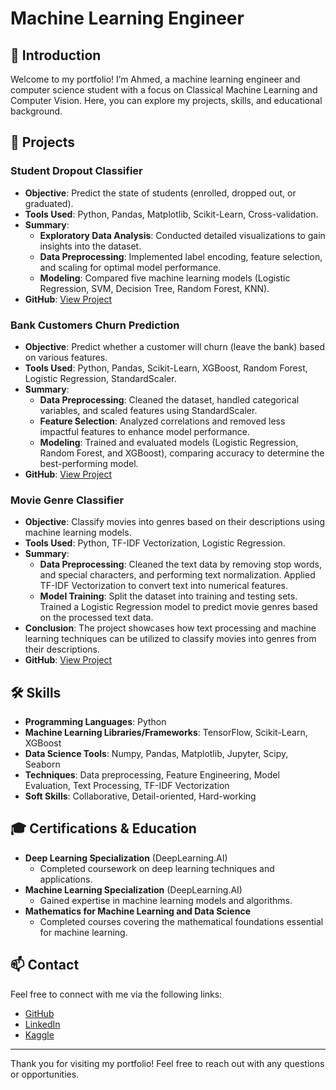 # Machine Learning Engineer

## 👋 Introduction

Welcome to my portfolio! I’m Ahmed, a machine learning engineer and computer science student with a focus on Classical Machine Learning and Computer Vision. Here, you can explore my projects, skills, and educational background.

## 🚀 Projects

### Student Dropout Classifier

- **Objective**: Predict the state of students (enrolled, dropped out, or graduated).
- **Tools Used**: Python, Pandas, Matplotlib, Scikit-Learn, Cross-validation.
- **Summary**:
  - **Exploratory Data Analysis**: Conducted detailed visualizations to gain insights into the dataset.
  - **Data Preprocessing**: Implemented label encoding, feature selection, and scaling for optimal model performance.
  - **Modeling**: Compared five machine learning models (Logistic Regression, SVM, Decision Tree, Random Forest, KNN).
- **GitHub**: [View Project](https://github.com/AhmedAlaa27/NeuronetiX-Session2-Classification)

### Bank Customers Churn Prediction

- **Objective**: Predict whether a customer will churn (leave the bank) based on various features.
- **Tools Used**: Python, Pandas, Scikit-Learn, XGBoost, Random Forest, Logistic Regression, StandardScaler.
- **Summary**:
  - **Data Preprocessing**: Cleaned the dataset, handled categorical variables, and scaled features using StandardScaler.
  - **Feature Selection**: Analyzed correlations and removed less impactful features to enhance model performance.
  - **Modeling**: Trained and evaluated models (Logistic Regression, Random Forest, and XGBoost), comparing accuracy to determine the best-performing model.
- **GitHub**: [View Project](https://github.com/AhmedAlaa27/Bank-Customer-Churn)

### Movie Genre Classifier

- **Objective**: Classify movies into genres based on their descriptions using machine learning models.
- **Tools Used**: Python, TF-IDF Vectorization, Logistic Regression.
- **Summary**:
  - **Data Preprocessing**: Cleaned the text data by removing stop words, and special characters, and performing text normalization. Applied TF-IDF Vectorization to convert text into numerical features.
  - **Model Training**: Split the dataset into training and testing sets. Trained a Logistic Regression model to predict movie genres based on the processed text data.
- **Conclusion**: The project showcases how text processing and machine learning techniques can be utilized to classify movies into genres from their descriptions.
- **GitHub**: [View Project](https://github.com/AhmedAlaa27/Movie-Genre-Classification)

## 🛠 Skills

- **Programming Languages**: Python
- **Machine Learning Libraries/Frameworks**: TensorFlow, Scikit-Learn, XGBoost
- **Data Science Tools**: Numpy, Pandas, Matplotlib, Jupyter, Scipy, Seaborn
- **Techniques**: Data preprocessing, Feature Engineering, Model Evaluation, Text Processing, TF-IDF Vectorization
- **Soft Skills**: Collaborative, Detail-oriented, Hard-working

## 🎓 Certifications & Education

- **Deep Learning Specialization** (DeepLearning.AI)
  - Completed coursework on deep learning techniques and applications.
- **Machine Learning Specialization** (DeepLearning.AI)
  - Gained expertise in machine learning models and algorithms.
- **Mathematics for Machine Learning and Data Science**
  - Completed courses covering the mathematical foundations essential for machine learning.

## 📫 Contact

Feel free to connect with me via the following links:
- [GitHub](https://github.com/AhmedAlaa27)
- [LinkedIn](https://www.linkedin.com/in/ahmed-alaa27/)
- [Kaggle](https://www.kaggle.com/ahmed3laa27)

---

Thank you for visiting my portfolio! Feel free to reach out with any questions or opportunities.

